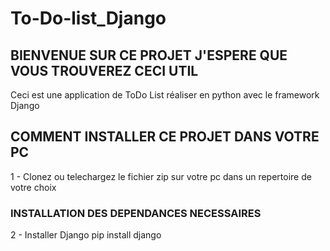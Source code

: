 # To-Do-list_Django
## BIENVENUE SUR CE PROJET J'ESPERE QUE VOUS TROUVEREZ CECI UTIL
Ceci est une application de ToDo List réaliser en python avec le framework
Django
## COMMENT INSTALLER CE PROJET DANS VOTRE PC
1 - Clonez ou telechargez le fichier zip sur votre pc dans un repertoire de votre choix
### INSTALLATION DES DEPENDANCES NECESSAIRES
2 - Installer Django
pip install django
